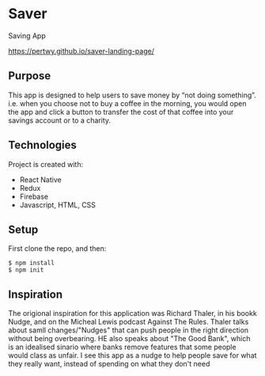 # Saver
Saving App

https://pertwy.github.io/saver-landing-page/

## Purpose
This app is designed to help users to save money by “not doing something”. i.e. when you choose not to buy a coffee in the morning, you would open the app and click 
a button to transfer the cost of that coffee into your savings account or to a charity.
	
## Technologies
Project is created with:
* React Native
* Redux
* Firebase
* Javascript, HTML, CSS

	
## Setup
First clone the repo, and then:

```
$ npm install
$ npm init
```

## Inspiration
The origional inspiration for this application was Richard Thaler, in his bookk Nudge, and on the Micheal Lewis podcast Against The Rules. Thaler talks about samll changes/"Nudges" that can push people in the right direction without being overbearing. HE also speaks about "The Good Bank", which is an idealised sinario where banks remove features that some people would class as unfair. I see this app as a nudge to help people save for what they really want, instead of spending on what they don't need
